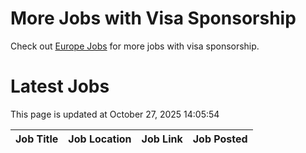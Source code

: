 # More Jobs with Visa Sponsorship

Check out [Europe Jobs](https://github.com/sureshparimi/europejobs#latest-jobs) for more jobs with visa sponsorship.

# Latest Jobs

This page is updated at October 27, 2025 14:05:54

| Job Title | Job Location | Job Link | Job Posted |
| --- | --- | --- | --- |
